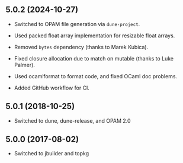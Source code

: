 ## 5.0.2 (2024-10-27)

- Switched to OPAM file generation via `dune-project`.

- Used packed float array implementation for resizable float arrays.

- Removed `bytes` dependency (thanks to Marek Kubica).

- Fixed closure allocation due to match on mutable (thanks to Luke Palmer).

- Used ocamlformat to format code, and fixed OCaml doc problems.

- Added GitHub workflow for CI.

## 5.0.1 (2018-10-25)

- Switched to dune, dune-release, and OPAM 2.0

## 5.0.0 (2017-08-02)

- Switched to jbuilder and topkg
